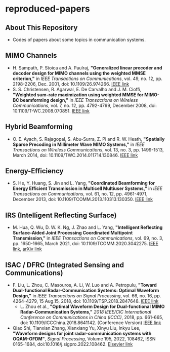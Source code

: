 # reproduced-papers

## About This Repository
* Codes of papers about some topics in communication systems.

## MIMO Channels
* H. Sampath, P. Stoica and A. Paulraj, __"Generalized linear precoder and decoder design for MIMO channels using the weighted MMSE criterion,"__ in _IEEE Transactions on Communications_, vol. 49, no. 12, pp. 2198-2206, Dec. 2001, doi: 10.1109/26.974266. [IEEE link](https://ieeexplore.ieee.org/document/974266)
* S. S. Christensen, R. Agarwal, E. De Carvalho and J. M. Cioffi, __"Weighted sum-rate maximization using weighted MMSE for MIMO-BC beamforming design,"__ in _IEEE Transactions on Wireless Communications_, vol. 7, no. 12, pp. 4792-4799, December 2008, doi: 10.1109/T-WC.2008.070851. [IEEE link](https://ieeexplore.ieee.org/document/4712693)

## Hybrid Beamforming
* O. E. Ayach, S. Rajagopal, S. Abu-Surra, Z. Pi and R. W. Heath, __"Spatially Sparse Precoding in Millimeter Wave MIMO Systems,"__ in _IEEE Transactions on Wireless Communications_, vol. 13, no. 3, pp. 1499-1513, March 2014, doi: 10.1109/TWC.2014.011714.130846. [IEEE link](https://ieeexplore.ieee.org/document/6717211)

## Energy-Efficiency
* S. He, Y. Huang, S. Jin and L. Yang, __"Coordinated Beamforming for Energy Efficient Transmission in Multicell Multiuser Systems,"__ in _IEEE Transactions on Communications_, vol. 61, no. 12, pp. 4961-4971, December 2013, doi: 10.1109/TCOMM.2013.110313.130350. [IEEE link](https://ieeexplore.ieee.org/abstract/document/6657837)

## IRS (Intelligent Reflecting Surface)
* M. Hua, Q. Wu, D. W. K. Ng, J. Zhao and L. Yang, __"Intelligent Reflecting Surface-Aided Joint Processing Coordinated Multipoint Transmission,"__ in _IEEE Transactions on Communications_, vol. 69, no. 3, pp. 1650-1665, March 2021, doi: 10.1109/TCOMM.2020.3042275. [IEEE link](https://ieeexplore.ieee.org/document/9279253), [arXiv link](https://arxiv.org/abs/2003.13909)

## ISAC / DFRC (Integrated Sensing and Communications)
* F. Liu, L. Zhou, C. Masouros, A. Li, W. Luo and A. Petropulu, __"Toward Dual-functional Radar-Communication Systems: Optimal Waveform Design,"__ in _IEEE Transactions on Signal Processing_, vol. 66, no. 16, pp. 4264-4279, 15 Aug.15, 2018, doi: 10.1109/TSP.2018.2847648. [IEEE link](https://ieeexplore.ieee.org/document/8386661)
  * L. Zhou et al., __"Optimal Waveform Design for Dual-functional MIMO Radar-Communication Systems,"__ _2018 IEEE/CIC International Conference on Communications in China (ICCC)_, 2018, pp. 661-665, doi: 10.1109/ICCChina.2018.8641142. (Conference Version) [IEEE link](https://ieeexplore.ieee.org/document/8641142)
* Qiao Shi, Tianxian Zhang, Xianxiang Yu, Xinyu Liu, Inkyu Lee, __"Waveform designs for joint radar-communication systems with OQAM-OFDM"__, _Signal Processing_, Volume 195, 2022, 108462, ISSN 0165-1684, doi:10.1016/j.sigpro.2022.108462. [Elsevier link](https://www.sciencedirect.com/science/article/pii/S0165168422000093)
